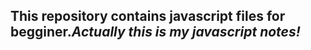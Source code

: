 ## This repository contains javascript files for begginer.*Actually this is my javascript notes!*






